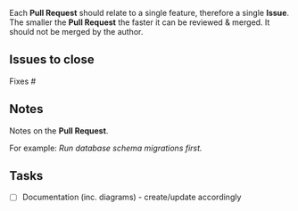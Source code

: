 Each **Pull Request** should relate to a single feature, therefore a single **Issue**. The smaller the **Pull Request** the faster it can be reviewed & merged. It should not be merged by the author.

## Issues to close

Fixes #<ISSUE-NUMBER>

## Notes

Notes on the **Pull Request**.

For example: *Run database schema migrations first.*

## Tasks

* [ ] Documentation (inc. diagrams) - create/update accordingly
